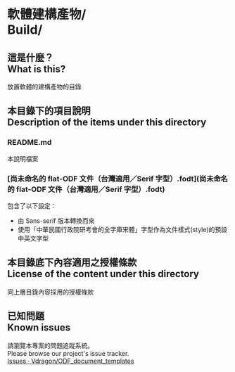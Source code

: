 # 軟體建構產物/<br />Build/
## 這是什麼？<br />What is this?
放置軟體的建構產物的目錄

## 本目錄下的項目說明<br />Description of the items under this directory
### README.md
本說明檔案

### [尚未命名的 flat-ODF 文件（台灣適用／Serif 字型）.fodt](尚未命名的 flat-ODF 文件（台灣適用／Serif 字型）.fodt)
包含了以下設定：

* 由 Sans-serif 版本轉換而來
* 使用「中華民國行政院研考會的全字庫宋體」字型作為文件樣式(style)的預設中英文字型

## 本目錄底下內容適用之授權條款<br />License of the content under this directory
同上層目錄內容採用的授權條款

## 已知問題<br />Known issues
請瀏覽本專案的問題追蹤系統。  
Please browse our project's issue tracker.  
[Issues · Vdragon/ODF_document_templates](https://github.com/Vdragon/ODF_document_templates/issues)